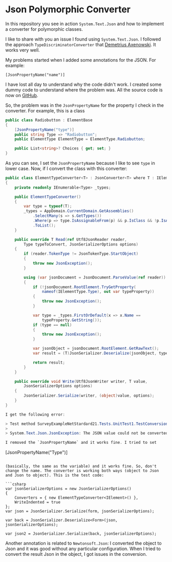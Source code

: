 # Json Polymorphic Converter
In this repository you see in action `System.Text.Json` and how to implement a converter for polymorphic classes.

I like to share with you an issue I found using `System.Text.Json`. I followed the approach `TypeDiscriminatorConverter` that [Demetrius Axenowski][1]. It works very well.

My problems started when I added some annotations for the JSON. For example:

```
[JsonPropertyName("name")]
```

I have lost all day to understand why the code didn't work. I created some dummy code to understand where the problem was. All the source code is now on [GitHub][2].

So, the problem was in the `JsonPropertyName` for the property I check in the converter. For example, this is a class

```csharp
public class Radiobutton : ElementBase
{
    [JsonPropertyName("type")]
    public string Type => "Radiobutton";
    public ElementType ElementType = ElementType.Radiobutton;

    public List<string>? Choices { get; set; }
}
```

As you can see, I set the `JsonPropertyName` because I like to see `type` in lower case. Now, if I convert the class with this converter:

```csharp
public class ElementTypeConverter<T> : JsonConverter<T> where T : IElementType
{
    private readonly IEnumerable<Type> _types;

    public ElementTypeConverter()
    {
        var type = typeof(T);
        _types = AppDomain.CurrentDomain.GetAssemblies()
            .SelectMany(s => s.GetTypes())
            .Where(p => type.IsAssignableFrom(p) && p.IsClass && !p.IsAbstract)
            .ToList();
    }

    public override T Read(ref Utf8JsonReader reader, 
        Type typeToConvert, JsonSerializerOptions options)
    {
        if (reader.TokenType != JsonTokenType.StartObject)
        {
            throw new JsonException();
        }

        using (var jsonDocument = JsonDocument.ParseValue(ref reader))
        {
            if (!jsonDocument.RootElement.TryGetProperty(
                nameof(IElementType.Type), out var typeProperty))
            {
                throw new JsonException();
            }

            var type = _types.FirstOrDefault(x => x.Name == 
                typeProperty.GetString());
            if (type == null)
            {
                throw new JsonException();
            }

            var jsonObject = jsonDocument.RootElement.GetRawText();
            var result = (T)JsonSerializer.Deserialize(jsonObject, type, options);

            return result;
        }
    }

    public override void Write(Utf8JsonWriter writer, T value, 
        JsonSerializerOptions options)
    {
        JsonSerializer.Serialize(writer, (object)value, options);
    }
}

I get the following error:

> Test method SurveyExampleNetStardard21.Tests.UnitTest1.TestConversionJson_SystemTextJson_3Textbox_1radiobutton threw exception:
>
> System.Text.Json.JsonException: The JSON value could not be converted to System.Collections.Generic.List`1[SurveyExampleNetStardard21.Interfaces.IElement]. Path: $.Elements[3] | LineNumber: 42 | BytePositionInLine: 5.

I removed the `JsonPropertyName` and it works fine. I tried to set

```
[JsonPropertyName("Type")]
```

(basically, the same as the variable) and it works fine. So, don't change the name. The converter is working both ways (object to Json and Json to object). This is the test code:

```csharp
var jsonSerializerOptions = new JsonSerializerOptions()
{
    Converters = { new ElementTypeConverter<IElement>() },
    WriteIndented = true
};
var json = JsonSerializer.Serialize(form, jsonSerializerOptions);

var back = JsonSerializer.Deserialize<Form>(json, jsonSerializerOptions);

var json2 = JsonSerializer.Serialize(back, jsonSerializerOptions);
```

Another annotation is related to `Newtonsoft.Json`: I converted the object to Json and it was good without any particular configuration. When I tried to convert the result Json in the object, I got issues in the conversion. 

  [1]: https://stackoverflow.com/users/4040476/demetrius-axenowski
  [2]: https://github.com/erossini/JsonPolymorphicConverter